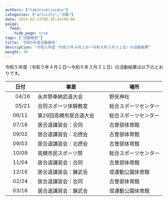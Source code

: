 ```yaml
---
authors: ["takatsukiiaidou"]
categories: ["activity","活動"]
date: 2024-03-23T00:36:43+09:00
paige:
  feed:
    hide_page: true
tags: ["活動報告"]
title: '令和5年度活動報告'
description: "令和５年度（令和５年４月１日〜令和６年３月３１日）の活動結果"
weight: 30
---
```

令和５年度（令和５年４月１日〜令和６年３月３１日）の活動結果は以下のとおりです。

<center>

| 日付        | 事業                 | 場所 |
|:----------:|---------------------|-----------------------|
| 　04/16　      | 永井祭奉納武道大会     | 野見神社         |
| 　05/21　      | 合同スポーツ体験教室   | 総合スポーツセンター       |
| 06/11      | 第29回高槻市居合道大会　　 | 総合スポーツセンター       |
| 07/16      | 居合道講習会：合同          | 古曽部体育館           |
| 09/02      | 居合道講習会：北摂会          | 古曽部体育館           |
| 09/03      | 居合道講習会：北摂会          | 古曽部体育館           |
| 10/09      | 高槻市民スポーツ祭     | 総合スポーツセンター   |
| 11/04      | 居合道講習会：合同          | 古曽部体育館           |
| 12/16      | 居合道講習会：錬武会          | 堤運動公園体育館           |
| 02/24      | 居合道講習会：合同          | 古曽部体育館           |
| 03/16      | 居合道講習会：錬武会          | 堤運動公園体育館           |

</center>
